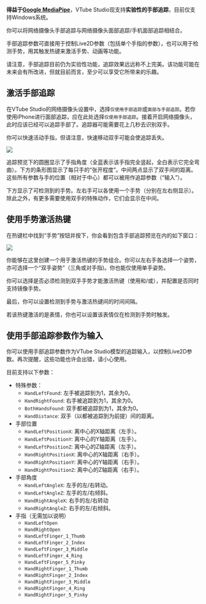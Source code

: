 **得益于[Google MediaPipe](https://google.github.io/mediapipe/)**，VTube Studio现支持**实验性的手部追踪**，目前仅支持Windows系统。

你可以将网络摄像头手部追踪与网络摄像头面部追踪/手机面部追踪相结合。

手部追踪参数可直接用于控制Live2D参数（包括单个手指的参数），也可以用于检测手势，用其触发热键来激活手势、动画等功能。

请注意，手部追踪目前仍为实验性功能，追踪效果远远称不上完美。该功能可能在未来会有所改进，但就目前而言，至少可以享受它所带来的乐趣。

## 激活手部追踪

在VTube Studio的网络摄像头设置中，选择`仅使用手部追踪`或`面部与手部追踪`。若你使用iPhone进行面部追踪，应在此处选择`仅使用手部追踪`。接着开启网络摄像头，此时应该已经可以追踪手部了。追踪器可能需要花上几秒去识别双手。

你可以快速活动手指，但请注意，快速移动双手可能会使追踪丢失。

![](https://raw.githubusercontent.com/wiki/DenchiSoft/VTubeStudio/img/vts_hands_1.png)

追踪预览下的圆圈显示了手指角度（全蓝表示该手指完全竖起，全白表示它完全弯曲）。下方的条形图显示了每只手的“张开程度”。中间两点显示了双手间的距离。这些所有参数与手的位置（相对于中心）都可以被用作追踪参数（“输入”）。

下方显示了可检测到的手势。左右手可以各使用一个手势（分别在左右侧显示）。除此之外，有更多需要使用双手的特殊动作，它们会显示在中间。

## 使用手势激活热键

在热键栏中找到“手势”按钮并按下，你会看到包含手部追踪预览在内的如下窗口：

![](https://raw.githubusercontent.com/wiki/DenchiSoft/VTubeStudio/img/vts_hands_2.png)

你能够在这里创建一个用于激活热键的手势组合。你可以左右手各选择一个姿势，亦可选择一个“双手姿势”（三角或对手指)。你也能仅使用单手姿势。

你可以选择是否必须检测到双手手势才能激活热键（使用和/或），并配置是否同时支持镜像手势。

最后，你可以设置检测到手势与激活热键间的时间间隔。

若该热键激活的是表情，你也可以设置该表情仅在检测到手势时触发。

## 使用手部追踪参数作为输入

你可以使用手部追踪参数作为VTube Studio模型的追踪输入，以控制Live2D参数。再次提醒，这些功能也许会出错，请小心使用。

目前支持以下参数：

* 特殊参数：
  * `HandLeftFound`: 左手被追踪到为1，其余为0。
  * `HandRightFound`: 右手被追踪到为1，其余为0。
  * `BothHandsFound`: 双手都被追踪到为1，其余为0。
  * `HandDistance`: 双手（以都被追踪到为前提）间的距离。
* 手部位置
  * `HandLeftPositionX`: 离中心的X轴距离（左手）。
  * `HandLeftPositionY`: 离中心的Y轴距离（左手）。
  * `HandLeftPositionZ`: 离中心的Z轴距离（左手）。
  * `HandRightPositionX`: 离中心的X轴距离（右手）。
  * `HandRightPositionY`: 离中心的Y轴距离（右手）。
  * `HandRightPositionZ`: 离中心的Z轴距离（右手）。
* 手部角度
  * `HandLeftAngleX`: 左手的左/右转动。
  * `HandLeftAngleZ`: 左手的左/右倾斜。
  * `HandRightAngleX`: 右手的左/右转动
  * `HandRightAngleZ`: 右手的左/右倾斜。
* 手指（无需加以说明）
  * `HandLeftOpen`
  * `HandRightOpen`
  * `HandLeftFinger_1_Thumb`
  * `HandLeftFinger_2_Index`
  * `HandLeftFinger_3_Middle`
  * `HandLeftFinger_4_Ring`
  * `HandLeftFinger_5_Pinky`
  * `HandRightFinger_1_Thumb`
  * `HandRightFinger_2_Index`
  * `HandRightFinger_3_Middle`
  * `HandRightFinger_4_Ring`
  * `HandRightFinger_5_Pinky`